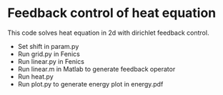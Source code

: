 # Feedback control of heat equation

This code solves heat equation in 2d with dirichlet feedback control.

 * Set shift in param.py
 * Run grid.py in Fenics
 * Run linear.py in Fenics
 * Run linear.m in Matlab to generate feedback operator
 * Run heat.py
 * Run plot.py to generate energy plot in energy.pdf
